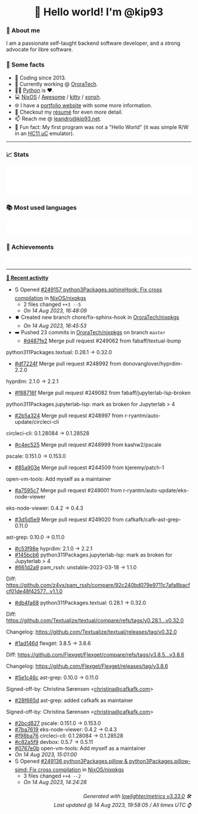 <!-- README template, populated using this action:
     https://github.com/kip93/kip93/blob/main/.github/workflows/readme.yml. -->

<h1 align="center">👋 Hello world! I'm @kip93</h1> <!-- LOGIN => username -->

### 👤 About me

I am a passionate self-taught backend software developer, and a strong advocate for libre software.


### 💬 Some facts

* 📅 Coding since 2013.
* 💼 Currently working @ [OroraTech](https://ororatech.com/).
* 👨‍💻 [Python](https://github.com/search?q=user%3Akip93&l=python) is ❤️. <!-- LOGIN => username -->
* 💻 [NixOS](https://github.com/NixOS/) /
     [Awesome](https://github.com/awesomeWM/) /
     [kitty](https://github.com/kovidgoyal/kitty/) /
     [xonsh](https://github.com/xonsh/).
* 🌐 I have a [portfolio website](https://kip93.net/) with some more information.
* 📝 Checkout my [résumé](https://kip93.net/resume/) for even more detail.
* 📫 Reach me @ [leandro@kip93.net](mailto:leandro@kip93.net).
* 🎲 Fun fact: My first program was not a "Hello World" (it was simple R/W in an [HC11 µC](https://en.wikipedia.org/wiki/68HC11) emulator).


-----------------------------------------------------------------------------------------------------------------------


### 📈 Stats

![](./stats.svg)


### 📚 Most used languages <!-- by percentage, in decreasing order -->

![](./languages.svg)


### 🏅 Achievements

![](./achievements.svg)


-----------------------------------------------------------------------------------------------------------------------


**[📰 Recent activity](https://github.com/kip93)**
* 🔃 Opened [#249157 python3Packages.sphinxHook: Fix cross compilation](https://github.com/NixOS/nixpkgs/pull/249157) in [NixOS/nixpkgs](https://github.com/NixOS/nixpkgs)
  * 2 files changed `++3 --5`
  * *On 14 Aug 2023, 16:48:09*
* ⏺️ Created new branch chore/fix-sphinx-hook in [OroraTech/nixpkgs](https://github.com/OroraTech/nixpkgs)
  * *On 14 Aug 2023, 16:45:53*
* ➡️ Pushed 23 commits in [OroraTech/nixpkgs](https://github.com/OroraTech/nixpkgs) on branch `master`
  * [#d487fe2](https://github.com/OroraTech/nixpkgs/commit/d487fe2) Merge pull request #249062 from fabaff/textual-bump

python311Packages.textual: 0.28.1 -&gt; 0.32.0
  * [#df7224f](https://github.com/OroraTech/nixpkgs/commit/df7224f) Merge pull request #248992 from donovanglover/hyprdim-2.2.0

hyprdim: 2.1.0 -&gt; 2.2.1
  * [#f88716f](https://github.com/OroraTech/nixpkgs/commit/f88716f) Merge pull request #249082 from fabaff/jupyterlab-lsp-broken

python311Packages.jupyterlab-lsp: mark as broken for Jupyterlab &gt; 4
  * [#2b5a324](https://github.com/OroraTech/nixpkgs/commit/2b5a324) Merge pull request #248997 from r-ryantm/auto-update/circleci-cli

circleci-cli: 0.1.28084 -&gt; 0.1.28528
  * [#c4ec525](https://github.com/OroraTech/nixpkgs/commit/c4ec525) Merge pull request #248999 from kashw2/pscale

pscale: 0.151.0 -&gt; 0.153.0
  * [#85a903e](https://github.com/OroraTech/nixpkgs/commit/85a903e) Merge pull request #244509 from kjeremy/patch-1

open-vm-tools: Add myself as a maintainer
  * [#a7595c7](https://github.com/OroraTech/nixpkgs/commit/a7595c7) Merge pull request #249001 from r-ryantm/auto-update/eks-node-viewer

eks-node-viewer: 0.4.2 -&gt; 0.4.3
  * [#3d5d5e9](https://github.com/OroraTech/nixpkgs/commit/3d5d5e9) Merge pull request #249020 from cafkafk/cafk-ast-grep-0.11.0

ast-grep: 0.10.0 -&gt; 0.11.0
  * [#c53f98e](https://github.com/OroraTech/nixpkgs/commit/c53f98e) hyprdim: 2.1.0 -&gt; 2.2.1
  * [#145bcb6](https://github.com/OroraTech/nixpkgs/commit/145bcb6) python311Packages.jupyterlab-lsp: mark as broken for Jupyterlab &gt; 4
  * [#661d2a9](https://github.com/OroraTech/nixpkgs/commit/661d2a9) pam_rssh: unstable-2023-03-18 -&gt; 1.1.0

Diff: https://github.com/z4yx/pam_rssh/compare/92c240bd079e9711c7afa8bacfcf01de48f42577...v1.1.0
  * [#db4fa68](https://github.com/OroraTech/nixpkgs/commit/db4fa68) python311Packages.textual: 0.28.1 -&gt; 0.32.0

Diff: https://github.com/Textualize/textual/compare/refs/tags/v0.28.1...v0.32.0

Changelog: https://github.com/Textualize/textual/releases/tag/v0.32.0
  * [#1ad146d](https://github.com/OroraTech/nixpkgs/commit/1ad146d) flexget: 3.8.5 -&gt; 3.8.6

Diff: https://github.com/Flexget/Flexget/compare/refs/tags/v3.8.5...v3.8.6

Changelog: https://github.com/Flexget/Flexget/releases/tag/v3.8.6
  * [#5e1c46c](https://github.com/OroraTech/nixpkgs/commit/5e1c46c) ast-grep: 0.10.0 -&gt; 0.11.0

Signed-off-by: Christina Sørensen &lt;christina@cafkafk.com&gt;
  * [#28f665d](https://github.com/OroraTech/nixpkgs/commit/28f665d) ast-grep: added cafkafk as maintainer

Signed-off-by: Christina Sørensen &lt;christina@cafkafk.com&gt;
  * [#2bcd827](https://github.com/OroraTech/nixpkgs/commit/2bcd827) pscale: 0.151.0 -&gt; 0.153.0
  * [#7ba7619](https://github.com/OroraTech/nixpkgs/commit/7ba7619) eks-node-viewer: 0.4.2 -&gt; 0.4.3
  * [#f98ba76](https://github.com/OroraTech/nixpkgs/commit/f98ba76) circleci-cli: 0.1.28084 -&gt; 0.1.28528
  * [#c82a5f9](https://github.com/OroraTech/nixpkgs/commit/c82a5f9) devbox: 0.5.7 -&gt; 0.5.11
  * [#0767e0b](https://github.com/OroraTech/nixpkgs/commit/0767e0b) open-vm-tools: Add myself as a maintainer
  * *On 14 Aug 2023, 15:01:00*
* 🔃 Opened [#249136 python3Packages.pillow &amp; python3Packages.pillow-simd: Fix cross compilation](https://github.com/NixOS/nixpkgs/pull/249136) in [NixOS/nixpkgs](https://github.com/NixOS/nixpkgs)
  * 3 files changed `++4 --2`
  * *On 14 Aug 2023, 14:24:28*
 <!-- Last activity -->


<h6 align="right"><em>
    Generated with <a href="https://github.com/lowlighter/metrics/tree/latest/">lowlighter/metrics v3.33.0</a> 🛠️<br> <!-- VERSION => MAJOR.minor.patch -->
    Last updated @ 14 Aug 2023, 19:58:05 / All times UTC ⌚ <!-- meta.generated => DD/MM/YYYY, hh:mm -->
</em></h6>
